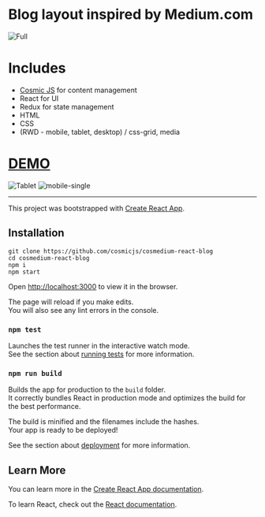 # Blog layout inspired by Medium.com 

![Full](https://github.com/cosmicjs/cosmedium-react-blog/blob/master/img/cos.jpeg?raw=true)

# Includes
- [Cosmic JS](https://cosmicjs.com/) for content management
- React for UI
- Redux for state management
- HTML
- CSS
- (RWD - mobile, tablet, desktop) / css-grid, media

# [DEMO](https://cosmicjs.com/apps/cosmedium-react-blog/demo)
![Tablet](https://github.com/cosmicjs/cosmedium-react-blog/blob/master/img/ipad-pro-mockup-scene.jpeg?raw=true)
![mobile-single](https://github.com/cosmicjs/cosmedium-react-blog/blob/master/img/ipad.jpeg?raw=true)

<hr/>


This project was bootstrapped with [Create React App](https://github.com/facebook/create-react-app).

## Installation
```
git clone https://github.com/cosmicjs/cosmedium-react-blog
cd cosmedium-react-blog
npm i
npm start
```
Open [http://localhost:3000](http://localhost:3000) to view it in the browser.

The page will reload if you make edits.<br>
You will also see any lint errors in the console.

### `npm test`

Launches the test runner in the interactive watch mode.<br>
See the section about [running tests](https://facebook.github.io/create-react-app/docs/running-tests) for more information.

### `npm run build`

Builds the app for production to the `build` folder.<br>
It correctly bundles React in production mode and optimizes the build for the best performance.

The build is minified and the filenames include the hashes.<br>
Your app is ready to be deployed!

See the section about [deployment](https://facebook.github.io/create-react-app/docs/deployment) for more information.

## Learn More

You can learn more in the [Create React App documentation](https://facebook.github.io/create-react-app/docs/getting-started).

To learn React, check out the [React documentation](https://reactjs.org/).
